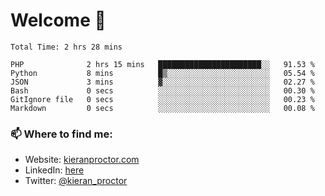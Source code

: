 # Welcome 🦘

<!--START_SECTION:waka-->

```text
Total Time: 2 hrs 28 mins

PHP              2 hrs 15 mins   ███████████████████████░░   91.53 %
Python           8 mins          █▒░░░░░░░░░░░░░░░░░░░░░░░   05.54 %
JSON             3 mins          ▓░░░░░░░░░░░░░░░░░░░░░░░░   02.27 %
Bash             0 secs          ░░░░░░░░░░░░░░░░░░░░░░░░░   00.30 %
GitIgnore file   0 secs          ░░░░░░░░░░░░░░░░░░░░░░░░░   00.23 %
Markdown         0 secs          ░░░░░░░░░░░░░░░░░░░░░░░░░   00.08 %
```

<!--END_SECTION:waka-->

### 📫 Where to find me:

-   Website: [kieranproctor.com](https://kieranproctor.com/)
-   LinkedIn: [here](https://www.linkedin.com/in/kieran-proctor-086b5a159/)
-   Twitter: [@kieran_proctor](https://twitter.com/kieran_proctor)
